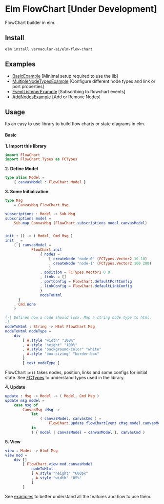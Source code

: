# Elm FlowChart [Under Development]

FlowChart builder in elm.

## Install
```
elm install vernacular-ai/elm-flow-chart
```

## Examples
- [BasicExample](https://github.com/Vernacular-ai/elm-flow-chart/tree/master/examples/BasicExample.elm) [Minimal setup required to use the lib]
- [MultipleNodeTypesExample](https://github.com/Vernacular-ai/elm-flow-chart/tree/master/examples/MultipleNodeTypesExample.elm) [Configure different node types and link or port properties]
- [EventListenerExample](https://github.com/Vernacular-ai/elm-flow-chart/tree/master/examples/EventListenerExample.elm) [Subscribing to flowchart events]
- [AddNodesExample](https://github.com/Vernacular-ai/elm-flow-chart/tree/master/examples/AddNodesExample.elm) [Add or Remove Nodes]

## Usage
Its an easy to use library to build flow charts or state diagrams in elm. 

#### Basic
**1. Import this library**
```elm
import FlowChart
import FlowChart.Types as FCTypes
```

**2. Define Model**
```elm
type alias Model =
    { canvasModel : FlowChart.Model }
```

**3. Some Initialization**
```elm
type Msg
    = CanvasMsg FlowChart.Msg

subscriptions : Model -> Sub Msg
subscriptions model =
    Sub.map CanvasMsg (FlowChart.subscriptions model.canvasModel)


init : () -> ( Model, Cmd Msg )
init _ =
    ( { canvasModel =
            FlowChart.init
                { nodes =
                    [ createNode "node-0" (FCTypes.Vector2 10 10)
                    , createNode "node-1" (FCTypes.Vector2 100 200)
                    ]
                , position = FCTypes.Vector2 0 0
                , links = []
                , portConfig = FlowChart.defaultPortConfig
                , linkConfig = FlowChart.defaultLinkConfig
                }
                nodeToHtml
      }
    , Cmd.none
    )

{-| Defines how a node should look. Map a string node type to html.
-}
nodeToHtml : String -> Html FlowChart.Msg
nodeToHtml nodeType =
    div
        [ A.style "width" "100%"
        , A.style "height" "100%"
        , A.style "background-color" "white"
        , A.style "box-sizing" "border-box"
        ]
        [ text nodeType ]
```
FlowChart `init` takes nodes, position, links and some configs for initial state. See [FCTypes](https://github.com/Vernacular-ai/elm-flow-chart/blob/master/src/FlowChart/Types.elm) to understand types used in the library.

**4. Update**
```elm
update : Msg -> Model -> ( Model, Cmd Msg )
update msg model =
    case msg of
        CanvasMsg cMsg ->
            let
                ( canvasModel, canvasCmd ) =
                    FlowChart.update flowChartEvent cMsg model.canvasModel
            in
            ( { model | canvasModel = canvasModel }, canvasCmd )
```

**5. View**
```elm
view : Model -> Html Msg
view mod =
    div []
        [ FlowChart.view mod.canvasModel
            nodeToHtml
            [ A.style "height" "600px"
            , A.style "width" "85%"
            ]
        ]
```

See [examples](https://github.com/Vernacular-ai/elm-flow-chart/tree/master/examples) to better understand all the features and how to use them.
